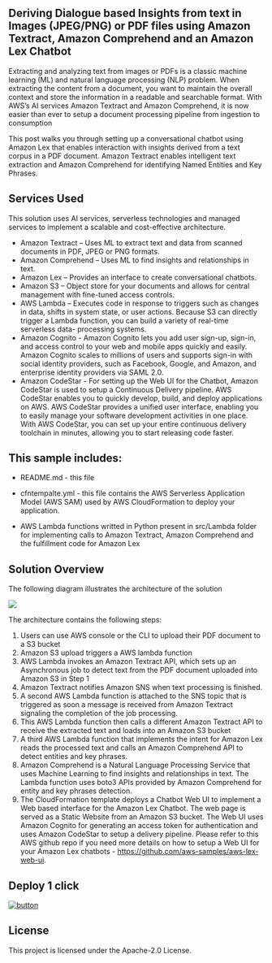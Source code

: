 ## Deriving Dialogue based Insights from text in Images (JPEG/PNG) or PDF files using Amazon Textract, Amazon Comprehend and an Amazon Lex Chatbot 

Extracting and analyzing text from images or PDFs is a classic machine learning
(ML) and natural language processing (NLP) problem. When extracting the
content from a document, you want to maintain the overall context and store the
information in a readable and searchable format. With AWS’s AI services Amazon
Textract and Amazon Comprehend, it is now easier than ever to setup a
document processing pipeline from ingestion to consumption

This post walks you through setting up a conversational chatbot using Amazon
Lex that enables interaction with insights derived from a text corpus in a PDF
document. Amazon Textract enables intelligent text extraction and Amazon
Comprehend for identifying Named Entities and Key Phrases.

## Services Used
This solution uses AI services, serverless technologies and managed services to
implement a scalable and cost-effective architecture.
* Amazon Textract – Uses ML to extract text and data from scanned
documents in PDF, JPEG or PNG formats.
* Amazon Comprehend – Uses ML to find insights and relationships in text.
* Amazon Lex – Provides an interface to create conversational chatbots.
* Amazon S3 – Object store for your documents and allows for central
management with fine-tuned access controls.
* AWS Lambda – Executes code in response to triggers such as changes in
data, shifts in system state, or user actions. Because S3 can directly trigger
a Lambda function, you can build a variety of real-time serverless data-
processing systems.
* Amazon Cognito - Amazon Cognito lets you add user sign-up, sign-in, and
access control to your web and mobile apps quickly and easily. Amazon
Cognito scales to millions of users and supports sign-in with social identity
providers, such as Facebook, Google, and Amazon, and enterprise identity
providers via SAML 2.0.
* Amazon CodeStar - For setting up the Web UI for the Chatbot, Amazon CodeStar is used to setup a Continuous Delivery pipeline. AWS CodeStar enables you to quickly develop, build, and deploy applications on AWS. AWS CodeStar provides a unified user interface, enabling you to easily manage your software development activities in one place. With AWS CodeStar, you can set up your entire continuous delivery toolchain in minutes, allowing you to start releasing code faster.

## This sample includes:

* README.md - this file

* cfntempalte.yml - this file contains the AWS Serverless Application Model (AWS SAM) used
  by AWS CloudFormation to deploy your application.
  
* AWS Lambda functions writted in Python present in src/Lambda folder for implementing calls to Amazon Textract, Amazon       Comprehend and the fulfillment code for Amazon Lex  


## Solution Overview 

The following diagram illustrates the architecture of the solution

![](arch_latest.png)

The architecture contains the following steps:

1. Users can use AWS console or the CLI to upload their PDF document to
a S3 bucket
2. Amazon S3 upload triggers a AWS lambda function
3. AWS Lambda invokes an Amazon Textract API, which sets up an
Asynchronous job to detect text from the PDF document uploaded into
Amazon S3 in Step 1
4. Amazon Textract notifies Amazon SNS when text processing is finished.
5. A second AWS Lambda function is attached to the SNS topic that is
triggered as soon a message is received from Amazon Textract
signaling the completion of the job processing.
6. This AWS Lambda function then calls a different Amazon Textract API
to receive the extracted text and loads into an Amazon S3 bucket
7. A third AWS Lambda function that implements the intent for Amazon
Lex reads the processed text and calls an Amazon Comprehend API to
detect entities and key phrases.
8. Amazon Comprehend is a Natural Language Processing Service that uses Machine Learning to find insights and relationships in text. The Lambda function uses boto3 APIs provided by Amazon Comprehend for entity and key phrases detection.
9. The CloudFormation template deploys a Chatbot Web UI to implement a Web based interface for the Amazon Lex Chatbot. The web page is served as a Static Website from an Amazon S3 bucket. The Web UI uses Amazon Cognito for generating an access token for authentication and uses Amazon CodeStar to setup a delivery pipeline. Please refer to this AWS github repo if you need more details on how to setup a Web UI for your Amazon Lex chatbots - https://github.com/aws-samples/aws-lex-web-ui. 



## Deploy 1 click
[![button](launchstack.png)](https://console.aws.amazon.com/cloudformation/home?region=us-east-1#/stacks/create/review?stackName=meaningfulconversations&templateURL=https://aws-codestar-us-east-1-820570838999-meaningfulconve-pipe.s3.amazonaws.com/template-export-lex.yml)
## License

This project is licensed under the Apache-2.0 License.

